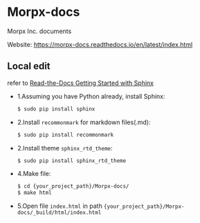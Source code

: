 # Morpx-docs
Morpx Inc. documents

Website: https://morpx-docs.readthedocs.io/en/latest/index.html

## Local edit

refer to [Read-the-Docs Getting Started with Sphinx](https://read-the-docs.readthedocs.io/en/latest/intro/getting-started-with-sphinx.html#)

- 1.Assuming you have Python already, install Sphinx:

    ```bash
    $ sudo pip install sphinx
    ```

- 2.Install `recommonmark` for markdown files(.md):

    ```bash
    $ sudo pip install recommonmark
    ```

- 2.Install theme `sphinx_rtd_theme`:
    ```bash
    $ sudo pip install sphinx_rtd_theme
    ```

- 4.Make file:

    ```bash
    $ cd {your_project_path}/Morpx-docs/
    $ make html
    ```

- 5.Open file `index.html` in path `{your_project_path}/Morpx-docs/_build/html/index.html`